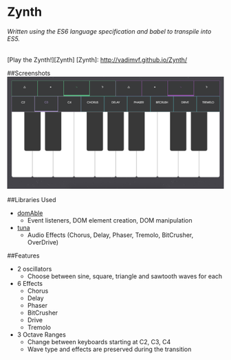 # Zynth
###### Written using the ES6 language specification and babel to transpile into ES5.
[Play the Zynth!][Zynth]
[Zynth]: http://vadimvf.github.io/Zynth/

##Screenshots
![screenshot 1](https://raw.githubusercontent.com/Vadimvf/Zynth/gh-pages/assets/Screen%20Shot%202016-05-16%20at%2011.49.35%20AM.png)


##Libraries Used
- [domAble](https://github.com/Vadimvf/domAble]domable)
  - Event listeners, DOM element creation, DOM manipulation
- [tuna](https://github.com/Theodeus/tuna)
  - Audio Effects (Chorus, Delay, Phaser, Tremolo, BitCrusher, OverDrive)

##Features
- 2 oscillators
  - Choose between sine, square, triangle and sawtooth waves for each
- 6 Effects
  - Chorus
  - Delay
  - Phaser
  - BitCrusher
  - Drive
  - Tremolo
- 3 Octave Ranges
  - Change between keyboards starting at C2, C3, C4
  - Wave type and effects are preserved during the transition
